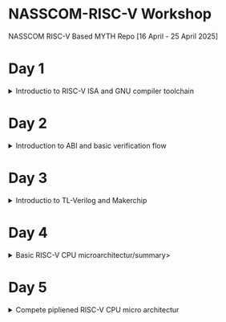 # NASSCOM-RISC-V Workshop
NASSCOM RISC-V Based MYTH Repo [16 April - 25 April 2025]

# Day 1
<details>
<summary>Introductio to RISC-V ISA and GNU compiler toolchain</summary>

Explanation of RV64I (base integer instruction), RV64M (multiply extension), RV64F (floatingpoint extension), RV64D (double precision extension), ABI (application binary interface), memory allocation & stack pointer

create simple C-program sum1ton.c, compile and run.

```c
#include <stdio.h>

int main() {
	int i, sum = 0, n = 5;
	for (i=1; i <= n; ++i) {
		sum += i;
	}
	printf("Sum of numbers form 1 to %d is %d\n", n, sum);
	return 0;
}
```

![image](https://github.com/user-attachments/assets/0e29972f-61cf-4276-8a7f-1918d141a789)

now compile C-program with risc-V C-Compiler using optimizasion level -O1 creating an objectfile called sum1ton.o

```sh
riscv64-unknown-elf-gcc -O1 -mabi=lp64 -march=rv64i -o sum1ton.o sum1ton.c
```
![image](https://github.com/user-attachments/assets/e916bd58-69a2-4472-a806-90e134419113)

now look into objectfile sum1ton.o with and check RISC-V asm-code of mail() module using following command:

```sh
riscv64-unknown-elf-objdump -d sum1ton.o | more
```

![image](https://github.com/user-attachments/assets/97e8f20f-36ad-4fc9-acbd-53267d35739b)

Output:
assembly code with optimization level -O1

```s
0000000000010184 <main>:
   10184:	ff010113          	addi	sp,sp,-16
   10188:	00113423          	sd	ra,8(sp)
   1018c:	06400793          	li	a5,100
   10190:	fff7879b          	addiw	a5,a5,-1
   10194:	fe079ee3          	bnez	a5,10190 <main+0xc>
   10198:	00001637          	lui	a2,0x1
   1019c:	3ba60613          	addi	a2,a2,954 # 13ba <register_fini-0xecf6>
   101a0:	06400593          	li	a1,100
   101a4:	00021537          	lui	a0,0x21
   101a8:	19050513          	addi	a0,a0,400 # 21190 <__clzdi2+0x48>
   101ac:	26c000ef          	jal	ra,10418 <printf>
   101b0:	00000513          	li	a0,0
   101b4:	00813083          	ld	ra,8(sp)
   101b8:	01010113          	addi	sp,sp,16
   101bc:	00008067          	ret

```

now change optimization level to -oFast

```sh
riscv64-unknown-elf-gcc -Ofast -mabi=lp64 -march=rv64i -o sum1ton.o sum1ton.c
```
![image](https://github.com/user-attachments/assets/552ce222-bcc6-4fe4-b508-42839725dc29)

and check now asm-Code for difference.

```s
00000000000100b0 <main>:
   100b0:	00001637          	lui	a2,0x1
   100b4:	00021537          	lui	a0,0x21
   100b8:	ff010113          	addi	sp,sp,-16
   100bc:	3ba60613          	addi	a2,a2,954 # 13ba <main-0xecf6>
   100c0:	06400593          	li	a1,100
   100c4:	18050513          	addi	a0,a0,384 # 21180 <__clzdi2+0x44>
   100c8:	00113423          	sd	ra,8(sp)
   100cc:	340000ef          	jal	ra,1040c <printf>
   100d0:	00813083          	ld	ra,8(sp)
   100d4:	00000513          	li	a0,0
   100d8:	01010113          	addi	sp,sp,16
   100dc:	00008067          	ret
```

what we see is that with optimization level -ofast we get a different asm-code with fewer number of code lines!

next lab is to single step through asm-code of main() with "spike" RISC-V debugger.

first run program im RISC-V emulator "spike" and validate output.

```sh
spike pk sum1ton.o
```

![image](https://github.com/user-attachments/assets/b19b54ff-de2e-496d-80ff-1b0b8de90e5b)

to debug main() function in RISC-V world use again spike with folowwing syntax:

```sh
vsduser@vsduser-VirtualBox:~/Day_1$ spike -d pk sum1ton.o
(spike) until pc 0 100b0
bbl loader
(spike) reg 0 a2
0x0000000000000000
(spike) reg 0 a0
0x0000000000000001
(spike) reg 0 sp
0x0000003ffffffb50
(spike) 
core   0: 0x00000000000100b0 (0x00001637) lui     a2, 0x1
(spike) reg 0 a2
0x0000000000001000
(spike) 
core   0: 0x00000000000100b4 (0x00021537) lui     a0, 0x21
(spike) reg 0 a0
0x0000000000021000
(spike) reg 0 sp
0x0000003ffffffb50
(spike) 
core   0: 0x00000000000100b8 (0xff010113) addi    sp, sp, -16
(spike) reg 0 sp
0x0000003ffffffb40
(spike) 
```

we run code unti pc (program counter) "100b0" which is starting point of main() function an single step through the next instructions

![image](https://github.com/user-attachments/assets/a3be1886-0db2-45ad-bd7c-e39ff3da28d1)

first instruction is "lui a2, 0x1" - load immediate register a2 with hex 01.

![image](https://github.com/user-attachments/assets/4d56c66f-df6c-4448-a913-dcd7d1f1eca5)

the instruction load 0x01 into bit [31-12] of reg a2 show in above debug session.
```sh
(spike) 
core   0: 0x00000000000100b0 (0x00001637) lui     a2, 0x1
(spike) reg 0 a2
0x0000000000001000
(spike)
```

next instruction is "lui a0, 0x21" where register a0 is loaded with hex 21 follw same rule for reg a0.

next is "addi sp, sp, -16" wich mean that sp (stack pointer) will be subtracted be 16, hex 10.

![image](https://github.com/user-attachments/assets/fcb68874-2c46-4f30-8bb3-4b2eaf437dde)

signed and unsigned doubleworld

C-Program showing higthes unsigned nuber, compilation and run via spike

```sh
vsduser@vsduser-VirtualBox:~/Day_1$ more unsignedHighest.c
#include <stdio.h>
#include <math.h>

int main() {
	unsigned long long int max = (unsigned long long int) (pow(2,64) - 1);
	printf("higest number represented by unsigned long long int ist %llu\n", max);
	return 0;
}
vsduser@vsduser-VirtualBox:~/Day_1$ riscv64-unknown-elf-gcc -Ofast -mabi=lp64 -march=rv64i -o unsignedHighest.o unsignedHighest.c 
vsduser@vsduser-VirtualBox:~/Day_1$ spike pk unsignedHighest.o
bbl loader
higest number represented by unsigned long long int ist 18446744073709551615
vsduser@vsduser-VirtualBox:~/Day_1$ 
```
![image](https://github.com/user-attachments/assets/02165014-87d3-4951-96af-746b4492f8cd)

LAB: create C-Program showing higthes and lowest number of a signend 64 bit integer.

```sh
vsduser@vsduser-VirtualBox:~/Day_1$ more signedHighest.c
#include <stdio.h>
#include <math.h>

int main() {
	long long int max = (long long int) (pow(2,63) - 1);
	long long int min = (long long int) (pow(2,63) * -1);
	printf("higthest number represent by long long int is %lld\n", max);
	printf("lowest number represtend by long int is %lld\n", min);
	return 0;
}
vsduser@vsduser-VirtualBox:~/Day_1$ riscv64-unknown-elf-gcc -Ofast -mabi=lp64 -march=rv64i -o signedHighest.o signedHighest.c 
vsduser@vsduser-VirtualBox:~/Day_1$ spike pk signedHighest.o
bbl loader
higthest number represent by long long int is 9223372036854775807
lowest number represtend by long int is -9223372036854775808
vsduser@vsduser-VirtualBox:~/Day_1$
```
![image](https://github.com/user-attachments/assets/d05dcee1-3883-4e82-be2e-d920e1364ccd)


</details>

# Day 2

<details>
<summary>Introduction to ABI and basic verification flow</summary>

In Day 2 we are takling about ABI (application binary interface) and how it can be acced via system calls from a programmer and why we have 32 register.

![image](https://github.com/user-attachments/assets/79362f98-db77-4cac-9925-9b1b035f7ac9)

register strucure of RISC-V 64bit

![image](https://github.com/user-attachments/assets/1b7f5235-9aae-4195-bf43-56792ee51f36)

due to the fact that im RISC-V opcodes register are represent be 5bit max of 32 register can be addressed

![image](https://github.com/user-attachments/assets/369eee21-d8fa-43e0-9b01-653ecec5bbaf)

LAB: call a asm-program "loop.s" from a C-program an pass int values back and forth calculating sum of number from 1to n:

C-program 1to9_custom.c

```c
#include <stdio.h>

extern int load(int x, int y);

int main() {
	int result = 0;
	int count = 9;
	result = load(0x0, count+1);
	printf("Sum of numbers from i to %d is %d\n", count, result);
}
```

Assembler program load.s

```s
.section .text
.global load
.type load, @function

load:
	add	a4, a0, zero	//initialize sum register a4 with 0x0
	add	a2, a0, a1	// store count of 10 in register a2. Register a1 is loaded with 0xa (decimal 10) from main()
	add	a3, a0, zero	// initialze intermidiate sum register a3 by 0
loop:	add	a4, a3, a4	// incremental addition
	addi	a3, a3, 1	// inceremten intermidiate register by 1
	blt	a3, a2, loop	// if a3 is less than a2, branch to label named <loop>
	add	a0, a4, zero	// stor final result to register a0so that it can be read by main() program
	ret
```


![image](https://github.com/user-attachments/assets/03010e5b-010b-4956-93fa-e0c1f891ec0c)



compile both files (.c and .S) and run objectfile via spike:

![image](https://github.com/user-attachments/assets/21c00170-32fe-4c46-987d-e8225d9f353d)

Lab: run C-program in a RISC-V CPU written in Verilog

clone github repo: **git clone https://github.com/kunalg123/riscv_workshop_collaterals.git**

run ./rv32im.sh and check output in belo screen shot

![image](https://github.com/user-attachments/assets/0db1d4e7-2ba6-416e-8636-c8ff9909e9d7)


</details>

# Day 3

<details>
<summary>Introductio to TL-Verilog and Makerchip</summary>

Lab Slide 12:

load pythagoras example, arrange windows, click on $bb_sp in diagram

![image](https://github.com/user-attachments/assets/fabf5553-9040-44c3-a9eb-1fafd7f905f1)

Lab Slide 13:

simulate an inverter

[Inverter](https://makerchip.com/sandbox/0o2fXhoqM/0O7hpx3#)

![image](https://github.com/user-attachments/assets/9199880a-7f8c-4821-af21-9fcc5fe8e6fa)

simulate and, or. xor

[AND OR XOR](https://makerchip.com/sandbox/0o2fXhoqM/0O7hpx3#)

![image](https://github.com/user-attachments/assets/938f779d-57b2-4a1d-839f-8aa9b68459cd)

  
</details>

# Day 4

<details>
<summary>Basic RISC-V CPU microarchitectur/summary>
  
</details>

# Day 5

<details>
<summary>Compete pipliened RISC-V CPU micro architectur</summary>
  
</details>
